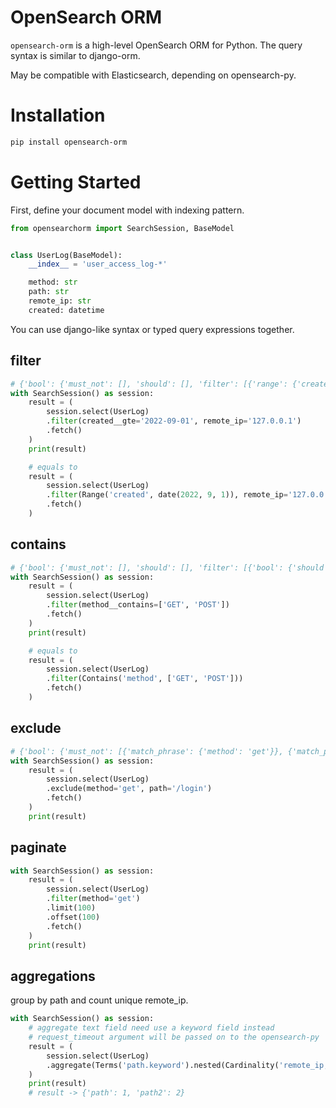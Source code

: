# OpenSearch ORM
`opensearch-orm` is a high-level OpenSearch ORM for Python. The query syntax is similar to django-orm.

May be compatible with Elasticsearch, depending on opensearch-py.


# Installation
``` bash
pip install opensearch-orm
```


# Getting Started

First, define your document model with indexing pattern.
``` python
from opensearchorm import SearchSession, BaseModel


class UserLog(BaseModel):
    __index__ = 'user_access_log-*'

    method: str
    path: str
    remote_ip: str
    created: datetime
```


You can use django-like syntax or typed query expressions together.
## filter
``` python
# {'bool': {'must_not': [], 'should': [], 'filter': [{'range': {'created': {'gte': '2022-09-01'}}}, {'match_phrase': {'remote_ip': '127.0.0.1'}}]}}        
with SearchSession() as session:
    result = (
        session.select(UserLog)
        .filter(created__gte='2022-09-01', remote_ip='127.0.0.1')
        .fetch()
    )
    print(result)

    # equals to
    result = (
        session.select(UserLog)
        .filter(Range('created', date(2022, 9, 1)), remote_ip='127.0.0.1')
        .fetch()
    )
```
## contains
``` python
# {'bool': {'must_not': [], 'should': [], 'filter': [{'bool': {'should': [{'match_phrase': {'method': 'GET'}}, {'match_phrase': {'method': 'POST'}}], 'minimum_should_match': 1}}]}}      
with SearchSession() as session:
    result = (
        session.select(UserLog)
        .filter(method__contains=['GET', 'POST'])
        .fetch()
    )
    print(result)

    # equals to
    result = (
        session.select(UserLog)
        .filter(Contains('method', ['GET', 'POST']))
        .fetch()
    )
```

## exclude
``` python
# {'bool': {'must_not': [{'match_phrase': {'method': 'get'}}, {'match_phrase': {'path': '/login'}}], 'should': [], 'filter': []}}
with SearchSession() as session:
    result = (
        session.select(UserLog)
        .exclude(method='get', path='/login')
        .fetch()
    )
    print(result)
```


## paginate
``` python
with SearchSession() as session:
    result = (
        session.select(UserLog)
        .filter(method='get')
        .limit(100)
        .offset(100)
        .fetch()
    )
    print(result)
```

## aggregations
group by path and count unique remote_ip.

``` python
with SearchSession() as session:
    # aggregate text field need use a keyword field instead
    # request_timeout argument will be passed on to the opensearch-py
    result = (
        session.select(UserLog)
        .aggregate(Terms('path.keyword').nested(Cardinality('remote_ip,keyword')), request_timeout=300)
    )
    print(result)
    # result -> {'path': 1, 'path2': 2}
```
